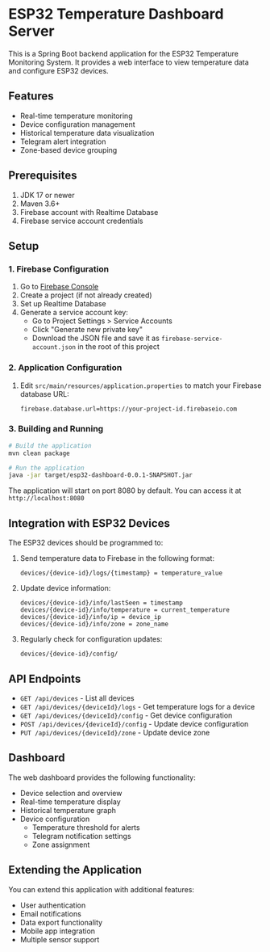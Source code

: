 # ESP32 Temperature Dashboard Server

This is a Spring Boot backend application for the ESP32 Temperature Monitoring System. It provides a web interface to view temperature data and configure ESP32 devices.

## Features

- Real-time temperature monitoring
- Device configuration management
- Historical temperature data visualization
- Telegram alert integration
- Zone-based device grouping

## Prerequisites

1. JDK 17 or newer
2. Maven 3.6+
3. Firebase account with Realtime Database
4. Firebase service account credentials

## Setup

### 1. Firebase Configuration

1. Go to [Firebase Console](https://console.firebase.google.com/)
2. Create a project (if not already created)
3. Set up Realtime Database
4. Generate a service account key:
   - Go to Project Settings > Service Accounts
   - Click "Generate new private key"
   - Download the JSON file and save it as `firebase-service-account.json` in the root of this project

### 2. Application Configuration

1. Edit `src/main/resources/application.properties` to match your Firebase database URL:
   ```
   firebase.database.url=https://your-project-id.firebaseio.com
   ```

### 3. Building and Running

```bash
# Build the application
mvn clean package

# Run the application
java -jar target/esp32-dashboard-0.0.1-SNAPSHOT.jar
```

The application will start on port 8080 by default. You can access it at `http://localhost:8080`

## Integration with ESP32 Devices

The ESP32 devices should be programmed to:

1. Send temperature data to Firebase in the following format:
   ```
   devices/{device-id}/logs/{timestamp} = temperature_value
   ```

2. Update device information:
   ```
   devices/{device-id}/info/lastSeen = timestamp
   devices/{device-id}/info/temperature = current_temperature
   devices/{device-id}/info/ip = device_ip
   devices/{device-id}/info/zone = zone_name
   ```

3. Regularly check for configuration updates:
   ```
   devices/{device-id}/config/
   ```

## API Endpoints

- `GET /api/devices` - List all devices
- `GET /api/devices/{deviceId}/logs` - Get temperature logs for a device
- `GET /api/devices/{deviceId}/config` - Get device configuration
- `POST /api/devices/{deviceId}/config` - Update device configuration
- `PUT /api/devices/{deviceId}/zone` - Update device zone

## Dashboard

The web dashboard provides the following functionality:

- Device selection and overview
- Real-time temperature display
- Historical temperature graph
- Device configuration
  - Temperature threshold for alerts
  - Telegram notification settings
  - Zone assignment

## Extending the Application

You can extend this application with additional features:

- User authentication
- Email notifications
- Data export functionality
- Mobile app integration
- Multiple sensor support
